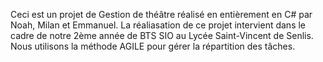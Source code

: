 Ceci est un projet de Gestion de théâtre réalisé en entièrement en C# par Noah, Milan et Emmanuel.
La réaliasation de ce projet intervient dans le cadre de notre 2ème année de BTS SIO au Lycée Saint-Vincent de Senlis.
Nous utilisons la méthode AGILE pour gérer la répartition des tâches.
